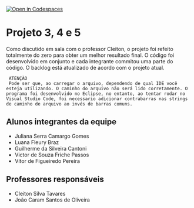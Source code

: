 [![Open in Codespaces](https://classroom.github.com/assets/launch-codespace-7f7980b617ed060a017424585567c406b6ee15c891e84e1186181d67ecf80aa0.svg)](https://classroom.github.com/open-in-codespaces?assignment_repo_id=10825203)
# Projeto 3, 4 e 5
Como discutido em sala com o professor Cleiton, o projeto foi refeito totalmente do zero para obter um melhor resultado final. O código foi desenvolvido em conjunto e cada integrante commitou uma parte do código. 
O backlog está atualizado de acordo com o projeto atual. 


	 ATENÇÃO
	 Pode ser que, ao carregar o arquivo, dependendo de qual IDE você esteja utilizando. O caminho do arquivo não será lido corretamente. O programa foi desenvolvido no Eclipse, no entanto, ao tentar rodar no Visual Studio Code, foi necessario adicionar contrabarras nas strings de caminho de arquivo ao invés de barras comuns.
	 

  
## Alunos integrantes da equipe

* Juliana Serra Camargo Gomes
* Luana Fleury Braz
* Guilherme da Silveira Cantoni
* Victor de Souza Friche Passos
* Vítor de Figueiredo Pereira

## Professores responsáveis

* Cleiton Silva Tavares
* João Caram Santos de Oliveira

